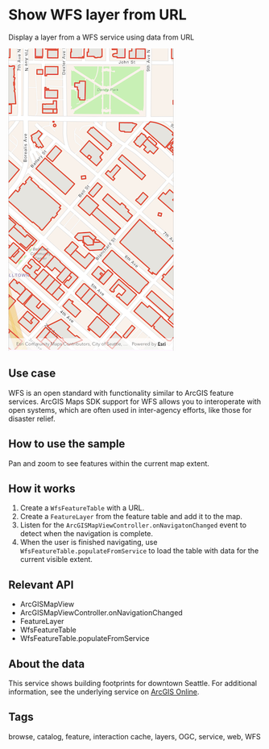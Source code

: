 # Show WFS layer from URL

Display a layer from a WFS service using data from URL

![Image of WFS layer from URL](show_wfs_layer_from_url.png)

## Use case

WFS is an open standard with functionality similar to ArcGIS feature services. ArcGIS Maps SDK support for WFS allows you to interoperate with open systems, which are often used in inter-agency efforts, like those for disaster relief.

## How to use the sample

Pan and zoom to see features within the current map extent.

## How it works

1. Create a `WfsFeatureTable` with a URL.
2. Create a `FeatureLayer` from the feature table and add it to the map.
3. Listen for the `ArcGISMapViewController.onNavigatonChanged` event to detect when the navigation is complete.
4. When the user is finished navigating, use `WfsFeatureTable.populateFromService` to load the table with data for the current visible extent.

## Relevant API

* ArcGISMapView
* ArcGISMapViewController.onNavigationChanged
* FeatureLayer
* WfsFeatureTable
* WfsFeatureTable.populateFromService

## About the data

This service shows building footprints for downtown Seattle. For additional information, see the underlying service on [ArcGIS Online](https://arcgisruntime.maps.arcgis.com/home/item.html?id=1b81d35c5b0942678140efc29bc25391).

## Tags

browse, catalog, feature, interaction cache, layers, OGC, service, web, WFS
